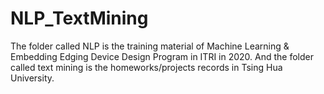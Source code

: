 # NLP_TextMining

The folder called NLP is the training material of  Machine Learning & Embedding Edging Device Design Program in ITRI in 2020.
And the folder called text mining is the homeworks/projects records in Tsing Hua University.
